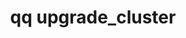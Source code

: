 ---
category: upgrade
command: upgrade_cluster
keywords: qq, qq_cli, upgrade_cluster
optional_options:
- alternate: []
  help: FS path to upgrade image
  name: --path
  required: false
- alternate: []
  help: Skip monitoring the upgrade
  name: --no-monitor
  required: false
permalink: /qq-cli-command-guide/upgrade/upgrade_cluster.html
positional_options: []
sidebar: qq_cli_command_reference_sidebar
summary: This section explains how to use the <code>qq upgrade_cluster</code> command.
synopsis: Run a cluster upgrade to the image specified by the provided path
title: qq upgrade_cluster
usage: qq upgrade_cluster [-h] [--path PATH] [--no-monitor] [--rolling] {prepare,commit}
  ...

---